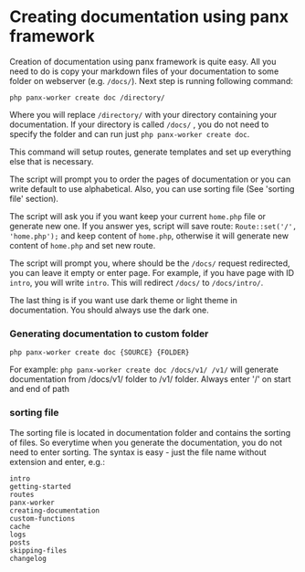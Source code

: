 # Creating documentation using panx framework

Creation of documentation using panx framework is quite easy. All you need to do is copy your markdown files of your documentation to some folder on webserver (e.g. `/docs/`). Next step is running following command:

`php panx-worker create doc /directory/`

Where you will replace `/directory/` with your directory containing your documentation. If your directory is called `/docs/` , you do not need to specify the folder and can run just `php panx-worker create doc`.

This command will setup routes, generate templates and set up everything else that is necessary. 

The script will prompt you to order the pages of documentation or you can write default to use alphabetical. Also, you can use sorting file (See 'sorting file' section).

The script will ask you if you want keep your current `home.php` file or generate new one. If you answer yes, script will save route: `Route::set('/', 'home.php');` and keep content of `home.php`, otherwise it will generate new content of `home.php` and set new route.

The script will prompt you, where should be the `/docs/` request redirected, you can leave it empty or enter page. For example, if you have page with ID `intro`, you will write `intro`. This will redirect `/docs/` to `/docs/intro/`.

The last thing is if you want use dark theme or light theme in documentation. You should always use the dark one.

### Generating documentation to custom folder

`php panx-worker create doc {SOURCE} {FOLDER}`

For example: `php panx-worker create doc /docs/v1/ /v1/` will generate documentation from /docs/v1/ folder  to /v1/ folder. Always enter '/' on start and end of path

### sorting file

The sorting file is located in documentation folder and contains the sorting of files. So everytime when you generate the documentation, you do not need to enter sorting. The syntax is easy -  just the file name without extension and enter, e.g.:

```
intro
getting-started
routes
panx-worker
creating-documentation
custom-functions
cache
logs
posts
skipping-files
changelog
```

